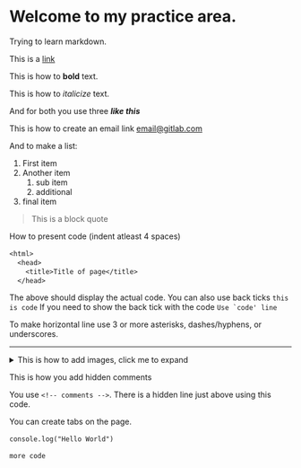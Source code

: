 # Welcome to my practice area.

Trying to learn markdown.

<!-- Here we look at all types of tech: from computers and Pis, hypervisors and operating systems, amateur radio, and much more. -->

This is a [link](http://google.com)

This is how to **bold** text.

This is how to *italicize* text.

And for both you use three ***like this***

This is how to create an email link [email@gitlab.com](mailto:email@gitlab.com)

And to make a list:
1. First item
2. Another item
   1. sub item
   2. additional
3. final item

> This is a block quote

How to present code (indent atleast 4 spaces)

    <html>
      <head>
        <title>Title of page</title>
      </head>

The above should display the actual code.
You can also use back ticks `this is code`
If you need to show the back tick with the code ``Use `code' line``

To make horizontal line use 3 or more asterisks, dashes/hyphens, or underscores.
___



<details>
  <summary markdown="span">This is how to add images, click me to expand</summary>

![This is an image](/images/pihole.png "Pi-Hole logo")

[![Microsoft Azure](/images/azure.png "Azure")*My Azure Portal*](https://portal.azure.com/#home)
</details>

This is how you add hidden comments
<!-- These comments are hidden from viewers, and only show in the code. -->
You use `<!-- comments -->`. There is a hidden line just above using this code.

You can create tabs on the page.
<Tabs>
  <TabItem value="js" label="JavaScript" default>

  ```
  console.log("Hello World")
  ```

  </TabItem>
  <TabItem value="python" label="Python">

  ```
  more code
  ```

  </TabItem>
</Tabs>
